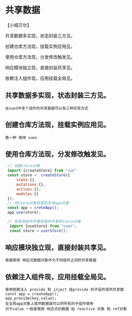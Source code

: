 # 共享数据

【小城贝尔】

共享数据多实现，状态封装三方见。

创建仓库方法现，挂载实例应用见。

使用仓库方法现，分发修改触发见。

响应模块独立现，直接封装共享见。

依赖注入组件现，应用挂载全局见。

## 共享数据多实现，状态封装三方见。
    在vue3中多个组件的共享数据可以有三种实现方式
## 创建仓库方法现，挂载实例应用见。
    第一种 使用 vuex 
## 使用仓库方法现，分发修改触发见。
   ```js
    // 创建store对象
    import {createStore} from "vue"
    const store =  createStore({
        state:{},
        mutations:{},
        actions:{},
        modules:{}
    });
    // 将store对象挂载到全局app对象
    const app = creteApp();
    app.use(store);

    // 在其他组件中拿到组件中拿到store对象
     import {useStore} from "vuex";
     const store = userStore();
``` 
## 响应模块独立现，直接封装共享见。
    直接使用 响应式数据对象作为不同组件之间的共享数据
## 依赖注入组件现，应用挂载全局见。
    使用依赖注入 provide 和 inject 给provide 的子组件提供共享数
    const app = createApp();
    app.provide(key,value);
    在全局app对象上提供数据就可以供所有的子组件使用
    对于value 一般是使用 响应式的数据 如 reactive 对象 和 ref对象